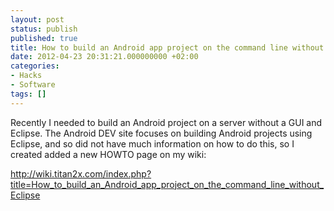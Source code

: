```yaml
---
layout: post
status: publish
published: true
title: How to build an Android app project on the command line without Eclipse
date: 2012-04-23 20:31:21.000000000 +02:00
categories:
- Hacks
- Software
tags: []
---
```

Recently I needed to build an Android project on a server without a GUI and Eclipse. The Android DEV site focuses on building Android projects using Eclipse, and so did not have much information on how to do this, so I created added a new HOWTO page on my wiki:

<a href="http://wiki.titan2x.com/index.php?title=How_to_build_an_Android_app_project_on_the_command_line_without_Eclipse">http://wiki.titan2x.com/index.php?title=How_to_build_an_Android_app_project_on_the_command_line_without_Eclipse</a>
